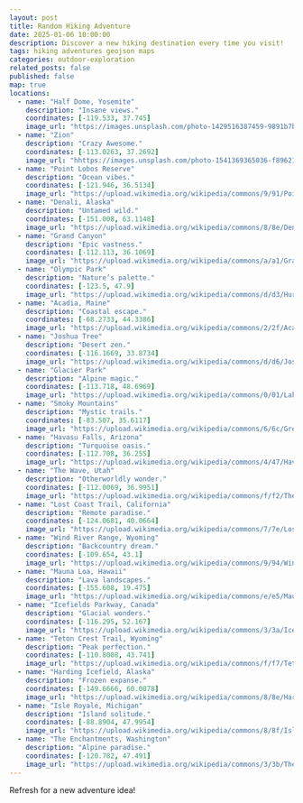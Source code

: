 ```yaml
---
layout: post
title: Random Hiking Adventure
date: 2025-01-06 10:00:00
description: Discover a new hiking destination every time you visit!
tags: hiking adventures geojson maps
categories: outdoor-exploration
related_posts: false
published: false
map: true
locations: 
  - name: "Half Dome, Yosemite"
    description: "Insane views."
    coordinates: [-119.533, 37.745]
    image_url: "https://images.unsplash.com/photo-1429516387459-9891b7b96c78?w=900&auto=format&fit=crop&q=60&ixlib=rb-4.0.3&ixid=M3wxMjA3fDB8MHxzZWFyY2h8NHx8eW9zZW1pdGUlMjBoYWxmJTIwZG9tZXxlbnwwfHwwfHx8MA%3D%3D"
  - name: "Zion"
    description: "Crazy Awesome."
    coordinates: [-113.0263, 37.2692]
    image_url: "hhttps://images.unsplash.com/photo-1541369365036-f89621243703?q=80&w=2624&auto=format&fit=crop&ixlib=rb-4.0.3&ixid=M3wxMjA3fDB8MHxwaG90by1wYWdlfHx8fGVufDB8fHx8fA%3D%3D"
  - name: "Point Lobos Reserve"
    description: "Ocean vibes."
    coordinates: [-121.946, 36.5134]
    image_url: "https://upload.wikimedia.org/wikipedia/commons/9/91/Point_Lobos_Cliffs.jpg"
  - name: "Denali, Alaska"
    description: "Untamed wild."
    coordinates: [-151.008, 63.1148]
    image_url: "https://upload.wikimedia.org/wikipedia/commons/8/8e/Denali_Mount_McKinley.jpg"
  - name: "Grand Canyon"
    description: "Epic vastness."
    coordinates: [-112.113, 36.1069]
    image_url: "https://upload.wikimedia.org/wikipedia/commons/a/a1/Grand_Canyon_view.jpg"
  - name: "Olympic Park"
    description: "Nature’s palette."
    coordinates: [-123.5, 47.9]
    image_url: "https://upload.wikimedia.org/wikipedia/commons/d/d3/Hurricane_Ridge_in_Olympic_National_Park.jpg"
  - name: "Acadia, Maine"
    description: "Coastal escape."
    coordinates: [-68.2733, 44.3386]
    image_url: "https://upload.wikimedia.org/wikipedia/commons/2/2f/Acadia_National_Park.jpg"
  - name: "Joshua Tree"
    description: "Desert zen."
    coordinates: [-116.1669, 33.8734]
    image_url: "https://upload.wikimedia.org/wikipedia/commons/d/d6/Joshua_Tree_National_Park_02.jpg"
  - name: "Glacier Park"
    description: "Alpine magic."
    coordinates: [-113.718, 48.6969]
    image_url: "https://upload.wikimedia.org/wikipedia/commons/0/01/Lake_McDonald_in_Glacier_National_Park.jpg"
  - name: "Smoky Mountains"
    description: "Mystic trails."
    coordinates: [-83.507, 35.6117]
    image_url: "https://upload.wikimedia.org/wikipedia/commons/6/6c/Great_Smoky_Mountains_Sunset.jpg"
  - name: "Havasu Falls, Arizona"
    description: "Turquoise oasis."
    coordinates: [-112.708, 36.255]
    image_url: "https://upload.wikimedia.org/wikipedia/commons/4/47/Havasu_Falls_2017.jpg"
  - name: "The Wave, Utah"
    description: "Otherworldly wonder."
    coordinates: [-112.0069, 36.9951]
    image_url: "https://upload.wikimedia.org/wikipedia/commons/f/f2/The_Wave_in_Arizona.jpg"
  - name: "Lost Coast Trail, California"
    description: "Remote paradise."
    coordinates: [-124.0681, 40.0664]
    image_url: "https://upload.wikimedia.org/wikipedia/commons/7/7e/Lost_Coast_Trail.jpg"
  - name: "Wind River Range, Wyoming"
    description: "Backcountry dream."
    coordinates: [-109.654, 43.1]
    image_url: "https://upload.wikimedia.org/wikipedia/commons/9/94/Wind_River_Mountains.jpg"
  - name: "Mauna Loa, Hawaii"
    description: "Lava landscapes."
    coordinates: [-155.608, 19.475]
    image_url: "https://upload.wikimedia.org/wikipedia/commons/e/e5/Mauna_Loa_eruption_1984.jpg"
  - name: "Icefields Parkway, Canada"
    description: "Glacial wonders."
    coordinates: [-116.295, 52.167]
    image_url: "https://upload.wikimedia.org/wikipedia/commons/3/3a/Icefields_Parkway_view.jpg"
  - name: "Teton Crest Trail, Wyoming"
    description: "Peak perfection."
    coordinates: [-110.8008, 43.741]
    image_url: "https://upload.wikimedia.org/wikipedia/commons/f/f7/Teton_Range.JPG"
  - name: "Harding Icefield, Alaska"
    description: "Frozen expanse."
    coordinates: [-149.6666, 60.0078]
    image_url: "https://upload.wikimedia.org/wikipedia/commons/8/8e/Harding_Icefield_Trail.jpg"
  - name: "Isle Royale, Michigan"
    description: "Island solitude."
    coordinates: [-88.8904, 47.9954]
    image_url: "https://upload.wikimedia.org/wikipedia/commons/8/8f/Isle_Royale.jpg"
  - name: "The Enchantments, Washington"
    description: "Alpine paradise."
    coordinates: [-120.782, 47.491]
    image_url: "https://upload.wikimedia.org/wikipedia/commons/3/3b/The_Enchantments.jpg"
---
```


<script>
  // List of locations
  const locations = {{ page.locations | jsonify }};

  // Function to pick a random location
  function getRandomLocation() {
    return locations[Math.floor(Math.random() * locations.length)];
  }

  // Display random location on the page
  document.addEventListener("DOMContentLoaded", () => {
    const location = getRandomLocation();
    const locationDiv = document.getElementById("location-display");
    locationDiv.innerHTML = `
      <h2>${location.name}</h2>
      <p>${location.description}</p>
      <img src="${location.image_url}" alt="${location.name}" style="max-width: 100%; height: auto; border-radius: 8px; margin: 10px 0;" />
      <div id="map" style="height: 400px; width: 100%; margin-top: 10px;"></div>
    `;

    // Initialize the map
    const map = L.map("map").setView(location.coordinates.reverse(), 12);
    L.tileLayer("https://{s}.tile.openstreetmap.org/{z}/{x}/{y}.png").addTo(map);
    L.marker(location.coordinates).addTo(map).bindPopup(location.name).openPopup();
  });
</script>

<div id="location-display"></div>

Refresh for a new adventure idea!





<!-- ---
layout: post
title: Random Hiking Adventure
date: 2025-01-06 10:00:00
description: Discover a new hiking destination every time you visit!
tags: hiking adventures geojson maps
categories: outdoor-exploration
related_posts: false
map: true
locations: 
  - name: "Half Dome, Yosemite"
    description: "Insane views."
    coordinates: [-119.533, 37.745]
    image_url: "https://images.unsplash.com/photo-1429516387459-9891b7b96c78?w=900&auto=format&fit=crop&q=60&ixlib=rb-4.0.3&ixid=M3wxMjA3fDB8MHxzZWFyY2h8NHx8eW9zZW1pdGUlMjBoYWxmJTIwZG9tZXxlbnwwfHwwfHx8MA%3D%3D"
  - name: "Angels Landing, Zion"
    description: "Pure adrenaline."
    coordinates: [-113.0263, 37.2692]
    image_url: "https://images.unsplash.com/photo-1541369365036-f89621243703?q=80&w=2624&auto=format&fit=crop&ixlib=rb-4.0.3&ixid=M3wxMjA3fDB8MHxwaG90by1wYWdlfHx8fGVufDB8fHx8fA%3D%3D"
  - name: "Point Lobos Reserve"
    description: "Ocean vibes."
    coordinates: [-121.946, 36.5134]
    image_url: "https://upload.wikimedia.org/wikipedia/commons/9/91/Point_Lobos_Cliffs.jpg"
  - name: "Denali, Alaska"
    description: "Untamed wild."
    coordinates: [-151.008, 63.1148]
    image_url: "https://upload.wikimedia.org/wikipedia/commons/8/8e/Denali_Mount_McKinley.jpg"
  - name: "Grand Canyon"
    description: "Epic vastness."
    coordinates: [-112.113, 36.1069]
    image_url: "https://upload.wikimedia.org/wikipedia/commons/a/a1/Grand_Canyon_view.jpg"
  - name: "Olympic Park"
    description: "Nature’s palette."
    coordinates: [-123.5, 47.9]
    image_url: "https://upload.wikimedia.org/wikipedia/commons/d/d3/Hurricane_Ridge_in_Olympic_National_Park.jpg"
  - name: "Acadia, Maine"
    description: "Coastal escape."
    coordinates: [-68.2733, 44.3386]
    image_url: "https://upload.wikimedia.org/wikipedia/commons/2/2f/Acadia_National_Park.jpg"
  - name: "Joshua Tree"
    description: "Desert zen."
    coordinates: [-116.1669, 33.8734]
    image_url: "https://upload.wikimedia.org/wikipedia/commons/d/d6/Joshua_Tree_National_Park_02.jpg"
  - name: "Glacier Park"
    description: "Alpine magic."
    coordinates: [-113.718, 48.6969]
    image_url: "https://upload.wikimedia.org/wikipedia/commons/0/01/Lake_McDonald_in_Glacier_National_Park.jpg"
  - name: "Smoky Mountains"
    description: "Mystic trails."
    coordinates: [-83.507, 35.6117]
    image_url: "https://upload.wikimedia.org/wikipedia/commons/6/6c/Great_Smoky_Mountains_Sunset.jpg"
---

<script>
  // List of locations
  const locations = {{ page.locations | jsonify }};

  // Function to pick a random location
  function getRandomLocation() {
    return locations[Math.floor(Math.random() * locations.length)];
  }

  // Display random location on the page
  document.addEventListener("DOMContentLoaded", () => {
    const location = getRandomLocation();
    const locationDiv = document.getElementById("location-display");
    locationDiv.innerHTML = `
      <h2>${location.name}</h2>
      <p>${location.description}</p>
      <img src="${location.image_url}" alt="${location.name}" style="max-width: 100%; height: auto; border-radius: 8px; margin: 10px 0;" />
      <div id="map" style="height: 400px; width: 100%; margin-top: 10px;"></div>
    `;

    // Initialize the map
    const map = L.map("map").setView(location.coordinates.reverse(), 12);
    L.tileLayer("https://{s}.tile.openstreetmap.org/{z}/{x}/{y}.png").addTo(map);
    L.marker(location.coordinates).addTo(map).bindPopup(location.name).openPopup();
  });
</script>

<div id="location-display"></div>

Refresh for a new adventure!

 -->
